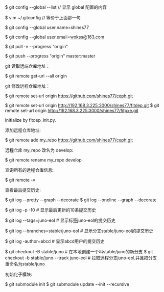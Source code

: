 
$ git config --global --list   // 显示 global 配置的内容

$ vim ~/.gitconfig             // 等价于上面那一句


$ git config --global user.name=shines77

$ git config --global user.email=wokss@163.com



$ git pull -v --progress "origin"

$ git push --progress "origin" master:master

git 读取远端仓库地址：

$ git remote get-url --all origin

git 修改远程仓库地址：

$ git remote set-url origin https://github.com/shines77/ceph.git

$ git remote set-url origin http://192.168.3.225:3000/shines77/fitdep.git
$ git remote set-url origin http://192.168.3.225:3000/shines77/fitpxe.git

Initialize by fitdep_init.py.

添加远程仓库地址:

$ git remote add my_repo https://github.com/shines77/ceph.git


远程仓库 my_repo 改名为 develop:

$ git remote rename my_repo develop

查询所有的远程仓库信息:

$ git remote -v

查看最后提交历史:

$ git log --pretty --graph --decorate
$ git log --oneline --graph --decorate

$ git log -p -10                        # 显示最后更新的10条提交历史

$ git log --tags=juno-eol               # 显示标签juno-eol的提交历史

$ git log --branches=stable/juno-eol    # 显示分支stable/juno-eol的提交历史

$ git log -author=abcd                  # 显示abcd用户的提交历史

$ git checkout -B stable/juno                           # 在本地创建一个叫stable/juno的新分支
$ git checkout -b stable/juno --track juno-eol          # 拉取远程分支juno-eol,并且把分支重命名为stable/juno


初始化子模块:

$ git submodule init
$ git submodule update --init --recursive
